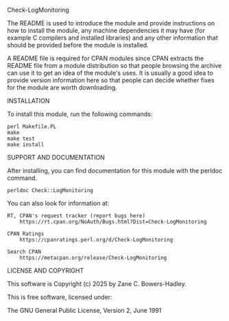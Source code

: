 Check-LogMonitoring

The README is used to introduce the module and provide instructions on
how to install the module, any machine dependencies it may have (for
example C compilers and installed libraries) and any other information
that should be provided before the module is installed.

A README file is required for CPAN modules since CPAN extracts the README
file from a module distribution so that people browsing the archive
can use it to get an idea of the module's uses. It is usually a good idea
to provide version information here so that people can decide whether
fixes for the module are worth downloading.


INSTALLATION

To install this module, run the following commands:

	perl Makefile.PL
	make
	make test
	make install

SUPPORT AND DOCUMENTATION

After installing, you can find documentation for this module with the
perldoc command.

    perldoc Check::LogMonitoring

You can also look for information at:

    RT, CPAN's request tracker (report bugs here)
        https://rt.cpan.org/NoAuth/Bugs.html?Dist=Check-LogMonitoring

    CPAN Ratings
        https://cpanratings.perl.org/d/Check-LogMonitoring

    Search CPAN
        https://metacpan.org/release/Check-LogMonitoring


LICENSE AND COPYRIGHT

This software is Copyright (c) 2025 by Zane C. Bowers-Hadley.

This is free software, licensed under:

  The GNU General Public License, Version 2, June 1991

